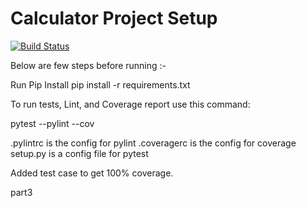 # Calculator Project Setup 
[![Build Status](https://app.travis-ci.com/Rajesh007x/calc2.svg?branch=main)](https://app.travis-ci.com/Rajesh007x/calc2)

Below are few steps before running :-

Run Pip Install
pip install -r requirements.txt

To run tests, Lint, and Coverage report use this command:

pytest  --pylint --cov

.pylintrc is the config for pylint
.coveragerc is the config for coverage
setup.py is a config file for pytest

Added test case to get 100% coverage.

part3